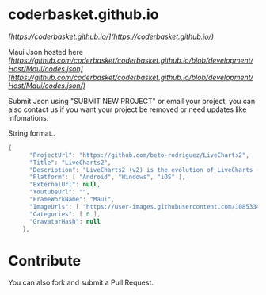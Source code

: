# coderbasket.github.io
*[https://coderbasket.github.io/](https://coderbasket.github.io/)*

Maui Json hosted here
*[https://github.com/coderbasket/coderbasket.github.io/blob/development/Host/Maui/codes.json](https://github.com/coderbasket/coderbasket.github.io/blob/development/Host/Maui/codes.json/)*



Submit Json  using "SUBMIT NEW PROJECT" or email your project, you can also contact us if you want your project be removed or need updates like infomations.

String format..
```cs
{ 
      "ProjectUrl": "https://github.com/beto-rodriguez/LiveCharts2",
      "Title": "LiveCharts2",
      "Description": "LiveCharts2 (v2) is the evolution of LiveCharts (v0), it fixes the main design issues of its predecessor, it's focused to run everywhere,       improves flexibility without losing what we already had in v0.",
      "Platform": [ "Android", "Windows", "iOS" ],
      "ExternalUrl": null,
      "YoutubeUrl": "",
      "FrameWorkName": "Maui",
      "ImageUrls": [ "https://user-images.githubusercontent.com/10853349/124399763-41873900-dce3-11eb-937a-947d66d42597.gif" ],
      "Categories": [ 6 ],
      "GravatarHash": null
    },
```
# Contribute
You can also fork and submit a Pull Request.

